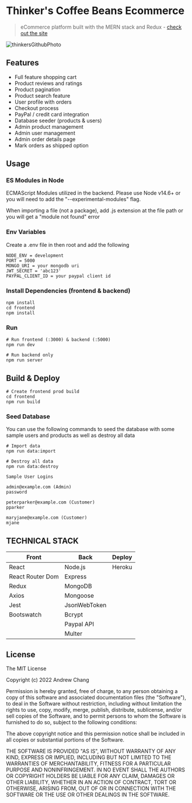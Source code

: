 # Thinker's Coffee Beans Ecommerce

> eCommerce platform built with the MERN stack and Redux - [check out the site](https://thinkerscoffeebeans.onrender.com/)

![thinkersGithubPhoto](https://user-images.githubusercontent.com/86252224/194432439-c5cc872b-e325-4e03-9d29-f602c2e0e7cb.png)

## Features

- Full feature shopping cart
- Product reviews and ratings
- Product pagination
- Product search feature
- User profile with orders
- Checkout process
- PayPal / credit card integration
- Database seeder (products & users)
- Admin product management
- Admin user management
- Admin order details page
- Mark orders as shipped option

## Usage

### ES Modules in Node

ECMAScript Modules utilized in the backend. Please use Node v14.6+ or you will need to add the "--experimental-modules" flag.

When importing a file (not a package), add .js extension at the file path or you will get a "module not found" error

### Env Variables

Create a .env file in then root and add the following

```
NODE_ENV = development
PORT = 5000
MONGO_URI = your mongodb uri
JWT_SECRET = 'abc123'
PAYPAL_CLIENT_ID = your paypal client id
```

### Install Dependencies (frontend & backend)

```
npm install
cd frontend
npm install
```

### Run

```
# Run frontend (:3000) & backend (:5000)
npm run dev

# Run backend only
npm run server
```

## Build & Deploy

```
# Create frontend prod build
cd frontend
npm run build
```

### Seed Database

You can use the following commands to seed the database with some sample users and products as well as destroy all data

```
# Import data
npm run data:import

# Destroy all data
npm run data:destroy
```

```
Sample User Logins

admin@example.com (Admin)
password

peterparker@example.com (Customer)
pparker

maryjane@example.com (Customer)
mjane
```

## TECHNICAL STACK

| Front            | Back         | Deploy    |
| ---------------- | ------------ | --------- |
| React            | Node.js      | Heroku    |
| React Router Dom | Express      |           |
| Redux            | MongoDB      |           |
| Axios            | Mongoose     |           |
| Jest             | JsonWebToken |           |
| Bootswatch       | Bcrypt       |           |
|                  | Paypal API   |           |
|                  | Multer       |           |

## License

The MIT License

Copyright (c) 2022 Andrew Chang

Permission is hereby granted, free of charge, to any person obtaining a copy
of this software and associated documentation files (the "Software"), to deal
in the Software without restriction, including without limitation the rights
to use, copy, modify, merge, publish, distribute, sublicense, and/or sell
copies of the Software, and to permit persons to whom the Software is
furnished to do so, subject to the following conditions:

The above copyright notice and this permission notice shall be included in
all copies or substantial portions of the Software.

THE SOFTWARE IS PROVIDED "AS IS", WITHOUT WARRANTY OF ANY KIND, EXPRESS OR
IMPLIED, INCLUDING BUT NOT LIMITED TO THE WARRANTIES OF MERCHANTABILITY,
FITNESS FOR A PARTICULAR PURPOSE AND NONINFRINGEMENT. IN NO EVENT SHALL THE
AUTHORS OR COPYRIGHT HOLDERS BE LIABLE FOR ANY CLAIM, DAMAGES OR OTHER
LIABILITY, WHETHER IN AN ACTION OF CONTRACT, TORT OR OTHERWISE, ARISING FROM,
OUT OF OR IN CONNECTION WITH THE SOFTWARE OR THE USE OR OTHER DEALINGS IN
THE SOFTWARE.
